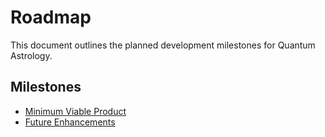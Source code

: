 # Roadmap

This document outlines the planned development milestones for Quantum Astrology.

## Milestones

- [Minimum Viable Product](./roadmaps/mvp.md)
- [Future Enhancements](./roadmaps/future.md)
